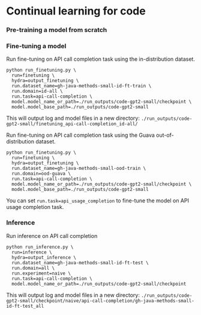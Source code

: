# Continual learning for code

### Pre-training a model from scratch

### Fine-tuning a model
Run fine-tuning on API call completion task using the in-distribution dataset.
```shell
python run_finetuning.py \
  run=finetuning \
  hydra=output_finetuning \
  run.dataset_name=gh-java-methods-small-id-ft-train \
  run.domain=id-all \
  run.task=api-call-completion \
  model.model_name_or_path=./run_outputs/code-gpt2-small/checkpoint \
  model.model_base_path=./run_outputs/code-gpt2-small
```
This will output log and model files in a new directory: 
`./run_outputs/code-gpt2-small/finetuning_api-call-completion_id-all/`

Run fine-tuning on API call completion task using the Guava out-of-distribution dataset.
```shell
python run_finetuning.py \
  run=finetuning \
  hydra=output_finetuning \
  run.dataset_name=gh-java-methods-small-ood-train \
  run.domain=ood-guava \
  run.task=api-call-completion \
  model.model_name_or_path=./run_outputs/code-gpt2-small/checkpoint \
  model.model_base_path=./run_outputs/code-gpt2-small
```
You can set `run.task=api_usage_completion` to fine-tune the model on API usage completion task.

### Inference
Run inference on API call completion 
```shell
python run_inference.py \
  run=inference \
  hydra=output_inference \
  run.dataset_name=gh-java-methods-small-id-ft-test \
  run.domain=all \
  run.experiment=naive \
  run.task=api-call-completion \
  model.model_name_or_path=./run_outputs/code-gpt2-small/checkpoint
```
This will output log and model files in a new directory: 
`./run_outputs/code-gpt2-small/checkpoint/naive/api-call-completion/gh-java-methods-small-id-ft-test_all`